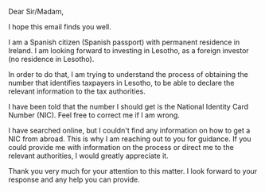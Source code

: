 Dear Sir/Madam,

I hope this email finds you well.

I am a Spanish citizen (Spanish passport) with permanent residence in Ireland. I am looking forward to investing in Lesotho, as a foreign investor (no residence in Lesotho).

In order to do that, I am trying to understand the process of obtaining the number that identifies taxpayers in Lesotho, to be able to declare the relevant information to the tax authorities.

I have been told that the number I should get is the National Identity Card Number (NIC). Feel free to correct me if I am wrong.

I have searched online, but I couldn't find any information on how to get a NIC from abroad. This is why I am reaching out to you for guidance. If you could provide me with information on the process or direct me to the relevant authorities, I would greatly appreciate it.

Thank you very much for your attention to this matter. I look forward to your response and any help you can provide.